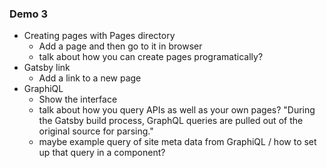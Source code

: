 ### Demo 3

- Creating pages with Pages directory
  - Add a page and then go to it in browser
  - talk about how you can create pages programatically?
- Gatsby link
  - Add a link to a new page
- GraphiQL
  - Show the interface
  - talk about how you query APIs as well as your own pages? "During the Gatsby build process, GraphQL queries are pulled out of the original source for parsing." 
  - maybe example query of site meta data from GraphiQL / how to set up that query in a component?